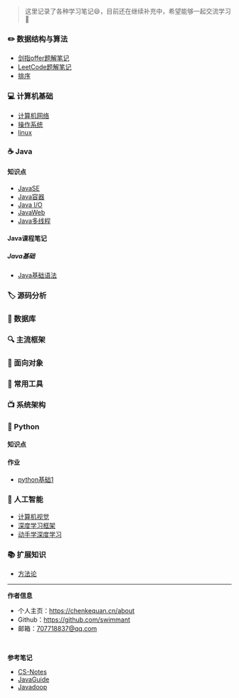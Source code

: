 > 这里记录了各种学习笔记😄，目前还在继续补充中，希望能够一起交流学习💯

### ✏️ 数据结构与算法
- [剑指offer题解笔记](剑指Offer/剑指offer.md)
- [LeetCode题解笔记](Leetcode/Leetcode题解.md)
- [排序](算法/排序.md) 

### 💻 计算机基础
- [计算机网络](计算机网络原理/计算机网络.md)
- [操作系统](操作系统/操作系统.md)
- [linux](Linux/linux.md)


### ☕️ Java
#### 知识点
- [JavaSE](Java/javase.md)
- [Java容器](Java/java容器.md)
- [Java I/O](Java/javaio.md)
- [JavaWeb](Java/javaweb.md)
- [Java多线程](Java/java多线程.md)

#### Java课程笔记
##### Java基础
- [Java基础语法](Java课程笔记/java基础/Day1/day01-java基础语法.md)
### 🏷️ 源码分析


### 💾 数据库
<!--
- [数据库系统原理](数据库系统原理)
- [SQL](sql)
- [MySQL](mysql)
-->
### 🔍 主流框架
<!--
- [Spring IoC](spring-ioc)
- [Spring AOP](spring-aop) 
-->

### 🎨 面向对象
<!--
- [设计模式](设计模式)
- [面向对象思想](面向对象思想.md)
-->

### 🔧 常用工具
<!--
- [Git](git)
- [正则表达式](正则表达式)
-->
### 📺  系统架构

### 🐍 Python
#### 知识点

#### 作业
- [python基础1](/python/homework1.md)

### 🤖 人工智能
- [计算机视觉](计算机视觉/计算机视觉.md)
- [深度学习框架](深度学习框架/深度学习框架.md)
- [动手学深度学习](/动手学深度学习/动手学深度学习.md)
### 📚 扩展知识
- [方法论](感悟/方法论.md)




-----

**作者信息**
* 个人主页：https://chenkequan.cn/about
* Github：https://github.com/swimmant
* 邮箱：707718837@qq.com
<br/>

**参考笔记**
- [CS-Notes](https://github.com/CyC2018/CS-Notes)
- [JavaGuide](https://github.com/Snailclimb/JavaGuide)
- [Javadoop](https://www.javadoop.com/)
